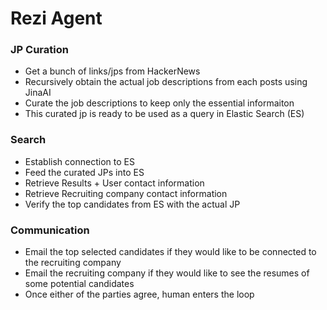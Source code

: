 # Rezi Agent
### JP Curation
- Get a bunch of links/jps from HackerNews
- Recursively obtain the actual job descriptions from each posts using JinaAI
- Curate the job descriptions to keep only the essential informaiton
- This curated jp is ready to be used as a query in Elastic Search (ES)

### Search
- Establish connection to ES
- Feed the curated JPs into ES
- Retrieve Results + User contact information
- Retrieve Recruiting company contact information
- Verify the top candidates from ES with the actual JP

### Communication
- Email the top selected candidates if they would like to be connected to the recruiting company
- Email the recruiting company if they would like to see the resumes of some potential candidates
- Once either of the parties agree, human enters the loop
